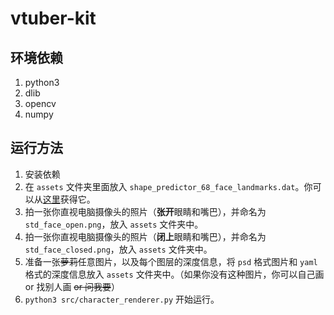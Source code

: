 # vtuber-kit

## 环境依赖

1. python3
2. dlib
3. opencv
4. numpy

## 运行方法

1. 安装依赖
2. 在 `assets` 文件夹里面放入 `shape_predictor_68_face_landmarks.dat`。你可以从[这里](http://dlib.net/files/shape_predictor_68_face_landmarks.dat.bz2)获得它。
3. 拍一张你直视电脑摄像头的照片（**张开**眼睛和嘴巴），并命名为 `std_face_open.png`，放入 `assets` 文件夹中。
4. 拍一张你直视电脑摄像头的照片（**闭上**眼睛和嘴巴），并命名为 `std_face_closed.png`，放入 `assets` 文件夹中。
5. 准备一张~~萝莉~~任意图片，以及每个图层的深度信息，将 `psd` 格式图片和 `yaml` 格式的深度信息放入 `assets` 文件夹中。（如果你没有这种图片，你可以自己画 or 找别人画 ~~or 问我要~~）
6. `python3 src/character_renderer.py` 开始运行。